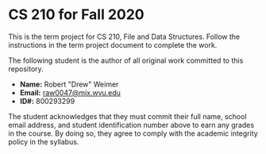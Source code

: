 # CS 210 for Fall 2020

This is the term project for CS 210, File and Data Structures. Follow the instructions in the term project document to complete the work.

The following student is the author of all original work committed to this repository.

+ **Name:** Robert "Drew" Weimer
+ **Email:** raw0047@mix.wvu.edu
+ **ID#:** 800293299

The student acknowledges that they must commit their full name, school email address, and student identification number above to earn any grades in the course. By doing so, they agree to comply with the academic integrity policy in the syllabus.